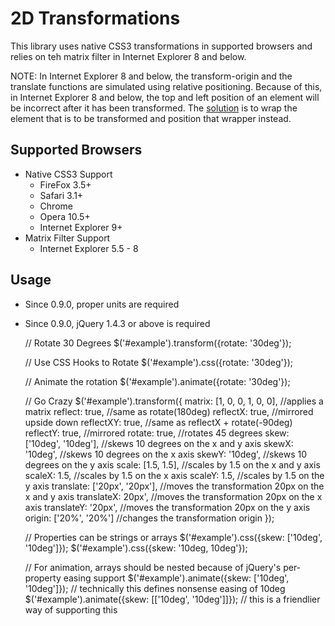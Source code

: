 # 2D Transformations
This library uses native CSS3 transformations in supported browsers and relies on teh matrix filter in Internet Explorer 8 and below.

NOTE: In Internet Explorer 8 and below, the transform-origin and the translate functions are simulated using relative positioning. Because of this, in Internet Explorer 8 and below, the top and left position of an element will be incorrect after it has been transformed. The [solution](https://github.com/heygrady/transform/issues#issue/6) is to wrap the element that is to be transformed and position that wrapper instead.

## Supported Browsers
* Native CSS3 Support
	* FireFox 3.5+
	* Safari 3.1+
	* Chrome
	* Opera 10.5+
	* Internet Explorer 9+
* Matrix Filter Support
	* Internet Explorer 5.5 - 8

## Usage
* Since 0.9.0, proper units are required
* Since 0.9.0, jQuery 1.4.3 or above is required

	// Rotate 30 Degrees
	$('#example').transform({rotate: '30deg'});
	
	// Use CSS Hooks to Rotate
	$('#example').css({rotate: '30deg'});
	
	// Animate the rotation
	$('#example').animate({rotate: '30deg'});
	
	// Go Crazy
	$('#example').transform({
		matrix: [1, 0, 0, 1, 0, 0], //applies a matrix
		reflect: true, //same as rotate(180deg)
		reflectX: true, //mirrored upside down
		reflectXY: true, //same as reflectX + rotate(-90deg)
		reflectY: true, //mirrored
		rotate: true, //rotates 45 degrees
		skew: ['10deg', '10deg'], //skews 10 degrees on the x and y axis
		skewX: '10deg', //skews 10 degrees on the x axis
		skewY: '10deg', //skews 10 degrees on the y axis
		scale: [1.5, 1.5], //scales by 1.5 on the x and y axis
		scaleX: 1.5, //scales by 1.5 on the x axis
		scaleY: 1.5, //scales by 1.5 on the y axis
		translate: ['20px', '20px'], //moves the transformation 20px on the x and y axis
		translateX: 20px', //moves the transformation 20px on the x axis
		translateY: '20px', //moves the transformation 20px on the y axis
		origin: ['20%', '20%']  //changes the transformation origin
	});
	
	// Properties can be strings or arrays
	$('#example').css({skew: ['10deg', '10deg']});
	$('#example').css({skew: '10deg, 10deg'});
	
	// For animation, arrays should be nested because of jQuery's per-property easing support
	$('#example').animate({skew: ['10deg', '10deg']}); // technically this defines nonsense easing of 10deg
	$('#example').animate({skew: [['10deg', '10deg']]}); // this is a friendlier way of supporting this
	
	
	